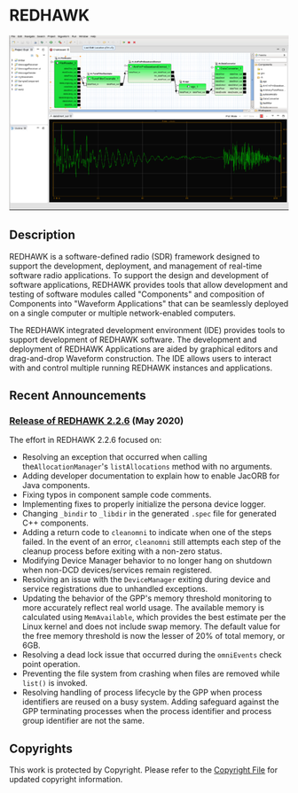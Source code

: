 # REDHAWK
![REDHAWK IDE](images/REDHAWK_ScreenShot_scaled.png)
## Description
REDHAWK is a software-defined radio (SDR) framework designed to support the development, deployment, and management of real-time software radio applications. To support the design and development of software applications, REDHAWK provides tools that allow development and testing of software modules called "Components" and composition of Components into "Waveform Applications" that can be seamlessly deployed on a single computer or multiple network-enabled computers.

The REDHAWK integrated development environment (IDE) provides tools to support development of REDHAWK software. The development and deployment of REDHAWK Applications are aided by graphical editors and drag-and-drop Waveform construction. The IDE allows users to interact with and control multiple running REDHAWK instances and applications.

## Recent Announcements

### **[Release of REDHAWK 2.2.6](https://github.com/redhawksdr/redhawk/releases/tag/2.2.6) (May 2020)**
The effort in REDHAWK 2.2.6 focused on:

* Resolving an exception that occurred when calling the`AllocationManager`'s `listAllocations` method with no arguments.
* Adding developer documentation to explain how to enable JacORB for Java components.
* Fixing typos in component sample code comments.
* Implementing fixes to properly initialize the persona device logger.
* Changing `_bindir` to `_libdir` in the generated `.spec` file for generated C++ components.
* Adding a return code to `cleanomni` to indicate when one of the steps failed. In the event of an error, `cleanomni` still attempts each step of the cleanup process before exiting with a non-zero status.
* Modifying Device Manager behavior to no longer hang on shutdown when non-DCD devices/services remain registered.
* Resolving an issue with the `DeviceManager` exiting during device and service registrations due to unhandled exceptions.
* Updating the behavior of the GPP's memory threshold monitoring to more accurately reflect real world usage. The available memory is calculated using `MemAvailable`, which provides the best estimate per the Linux kernel and does not include swap memory. The default value for the free memory threshold is now the lesser of 20% of total memory, or 6GB.
* Resolving a dead lock issue that occurred during the `omniEvents` check point operation.
* Preventing the file system from crashing when files are removed while `list()` is invoked.
* Resolving handling of process lifecycle by the GPP when process identifiers are reused on a busy system. Adding safeguard against the GPP terminating processes when the process identifier and process group identifier are not the same.


## Copyrights
This work is protected by Copyright. Please refer to the [Copyright File](COPYRIGHT) for updated copyright information.
